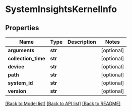# SystemInsightsKernelInfo

## Properties
Name | Type | Description | Notes
------------ | ------------- | ------------- | -------------
**arguments** | **str** |  | [optional] 
**collection_time** | **str** |  | [optional] 
**device** | **str** |  | [optional] 
**path** | **str** |  | [optional] 
**system_id** | **str** |  | [optional] 
**version** | **str** |  | [optional] 

[[Back to Model list]](../README.md#documentation-for-models) [[Back to API list]](../README.md#documentation-for-api-endpoints) [[Back to README]](../README.md)

